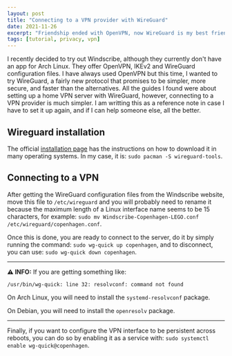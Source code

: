 ```yaml
---
layout: post
title: "Connecting to a VPN provider with WireGuard"
date: 2021-11-26
excerpt: "Friendship ended with OpenVPN, now WireGuard is my best friend!"
tags: [tutorial, privacy, vpn]
---
```


I recently decided to try out Windscribe, although they currently don't have an app for Arch Linux. They offer OpenVPN, IKEv2 and WireGuard configuration files. I have always used OpenVPN but this time, I wanted to try WireGuard, a fairly new protocol that promises to be simpler, more secure, and faster than the alternatives. All the guides I found were about setting up a home VPN server with WireGuard, however, connecting to a VPN provider is much simpler. I am writting this as a reference note in case I have to set it up again, and if I can help someone else, all the better.

## Wireguard installation

The official [installation page](https://www.wireguard.com/install/) has the instructions on how to download it in many operating systems. In my case, it is: `sudo pacman -S wireguard-tools`.

## Connecting to a VPN

After getting the WireGuard configuration files from the Windscribe website, move this file to `/etc/wireguard` and you will probably need to rename it because the maximum length of a Linux interface name seems to be 15 characters, for example: `sudo mv Windscribe-Copenhagen-LEGO.conf /etc/wireguard/copenhagen.conf`.

Once this is done, you are ready to connect to the server, do it by simply running the command: `sudo wg-quick up copenhagen`, and to disconnect, you can use: `sudo wg-quick down copenhagen`.

---
**⚠ INFO:** If you are getting something like:

```
/usr/bin/wg-quick: line 32: resolvconf: command not found
```

On Arch Linux, you will need to install the `systemd-resolvconf` package.

On Debian, you will need to install the `openresolv` package.

---

Finally, if you want to configure the VPN interface to be persistent across reboots, you can do so by enabling it as a service with: `sudo systemctl enable wg-quick@copenhagen`.
